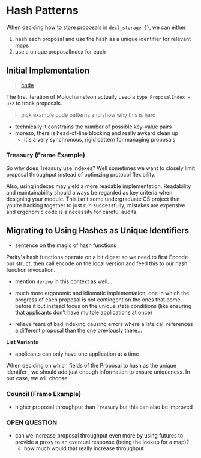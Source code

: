# Hash Patterns

When deciding how to store proposals in `decl_storage {}`, we can either
1. hash each proposal and use the hash as a unique identifier for relevant maps
2. use a unique proposalIndex for each

## Initial Implementation
> [code](./old.rs)

The first iteration of Molochameleon actually used a `type ProposalIndex = u32` to track proposals.

> pick example code patterns and show why this is hard

* technically it constrains the number of possible key-value pairs
* moreso, there is head-of-line blocking and really awkard clean up
    * it's a very synchronous, rigid pattern for managing proposals

### Treasury (Frame Example)

So why does Treasury use indexes? Well sometimes we want to closely limit proposal throughput instead of optimzing protocol flexibility.

Also, using indexes may yield a more readable implementation. Readability and maintainability should always be regarded as key criteria when designing your module. This isn't some undergraduate CS project that you're hacking together to just run successfully; mistakes are expensive and ergonomic code is a necessity for careful audits.

## Migrating to Using Hashes as Unique Identifiers

* sentence on the magic of hash functions

Parity's hash functions operate on a bit digest so we need to first Encode our struct, then call encode on the local version and feed this to our hash function invocation.

* mention `derive` in this context as well...

* much more ergonomic and idiomatic implementation; one in which the progress of each proposal is not contingent on the ones that come before it but instead focus on the unique state conditions (like ensuring that applicants don't have multple applications at once)

* relieve fears of bad indexing causing errors where a late call references a different proposal than the one previously there...

**List Variants**
* applicants can only have one application at a time

When deciding on which fields of the Proposal to hash as the unique identifer , we should add just enough information to ensure uniqueness. In our case, we will choose

### Council (Frame Example)
* higher proposal throughput than `Treasury` but this can also be improved


### OPEN QUESTION

* can we increase proposal throughput even more by using futures to provide a proxy to an eventual response (being the lookup for a map)?
    * how much would that really increase throughput
